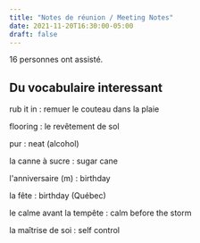 ```yaml
---
title: "Notes de réunion / Meeting Notes"
date: 2021-11-20T16:30:00-05:00
draft: false
---
```


16 personnes ont assisté.

<!--more-->

## Du vocabulaire interessant ##

rub it in
: remuer le couteau dans la plaie

flooring
: le revêtement de sol

pur
: neat (alcohol)

la canne à sucre
: sugar cane

l'anniversaire (m)
: birthday

la fête
: birthday (Québec)

le calme avant la tempête
: calm before the storm

la maîtrise de soi
: self control

